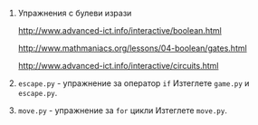 1. Упражнения с булеви изрази

    http://www.advanced-ict.info/interactive/boolean.html

    http://www.mathmaniacs.org/lessons/04-boolean/gates.html

    http://www.advanced-ict.info/interactive/circuits.html


2. `escape.py` - упражнение за оператор `if`
Изтеглете `game.py` и `escape.py`.

3. `move.py` - упражнение за `for` цикли
Изтеглете `move.py`.
